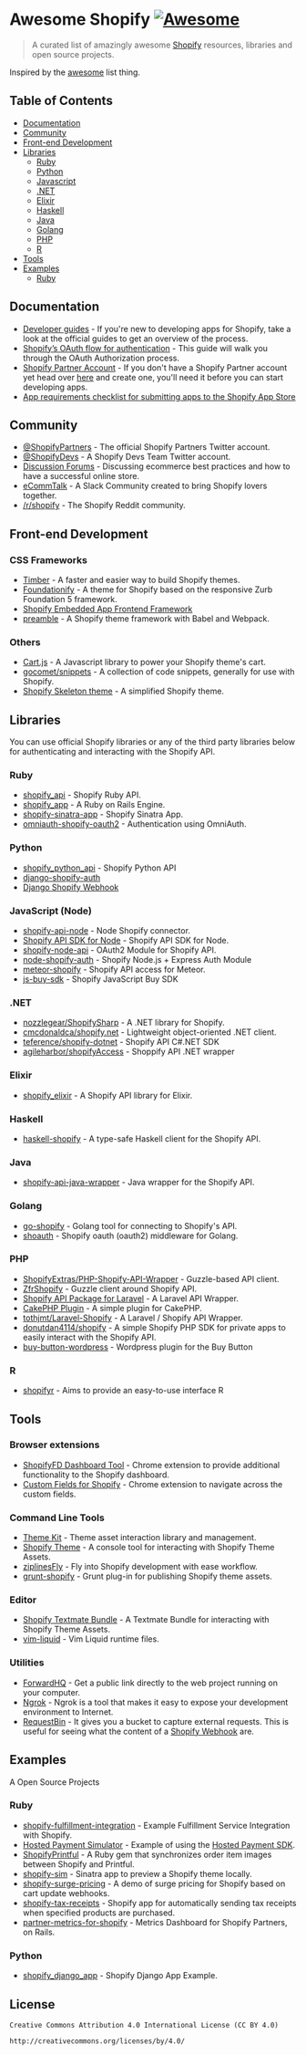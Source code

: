 # Awesome Shopify [![Awesome](https://cdn.rawgit.com/sindresorhus/awesome/d7305f38d29fed78fa85652e3a63e154dd8e8829/media/badge.svg)](https://github.com/sindresorhus/awesome)

> A curated list of amazingly awesome [Shopify](https://www.shopify.com/) resources, libraries and open source projects.

Inspired by the [awesome](https://github.com/sindresorhus/awesome) list thing.

## Table of Contents

- [Documentation](#documentation)
- [Community](#community)
- [Front-end Development](#front-end-development)
- [Libraries](#libraries)
  - [Ruby](#ruby-libraries)
  - [Python](#python-libraries)
  - [Javascript](#javascript-node-libraries)
  - [.NET](#dotnet)
  - [Elixir](#elixir)
  - [Haskell](#haskell)
  - [Java](#java)
  - [Golang](#golang)
  - [PHP](#php)
  - [R](#r)
- [Tools](#tools)
- [Examples](#examples)
  - [Ruby](#ruby-1)

## Documentation

  - [Developer guides](https://docs.shopify.com/api/guides) - If you're new to developing apps for Shopify, take a look at the official guides to get an overview of the process.
  - [Shopify’s OAuth flow for authentication](https://docs.shopify.com/api/guides/authentication/oauth) - This guide will walk you through the OAuth Authorization process.
  - [Shopify Partner Account](https://www.shopify.com/partners) - If you don't have a Shopify Partner account yet head over [here](https://www.shopify.com/partners) and create one, you'll need it before you can start developing apps.
  - [App requirements checklist for submitting apps to the Shopify App Store](https://docs.shopify.com/api/listing-in-the-app-store/app-review-checklist)

## Community

  - [@ShopifyPartners](https://twitter.com/ShopifyPartners) - The official Shopify Partners Twitter account.
  - [@ShopifyDevs](https://twitter.com/ShopifyDevs) - A Shopify Devs Team Twitter account.
  - [Discussion Forums](https://ecommerce.shopify.com/forums) - Discussing ecommerce best practices and how to have a successful online store.
  - [eCommTalk](http://ecommtalk.com/shopify/) - A Slack Community created to bring Shopify lovers together.
  - [/r/shopify](https://www.reddit.com/r/shopify) - The Shopify Reddit community.

## Front-end Development

### CSS Frameworks
  - [Timber](https://github.com/Shopify/Timber) - A faster and easier way to build Shopify themes.
  - [Foundationify](https://github.com/lukebussey/foundationify) - A theme for Shopify based on the responsive Zurb Foundation 5 framework.
  - [Shopify Embedded App Frontend Framework](https://github.com/microapps/Shopify-Embedded-App-Frontend-Framework)
  - [preamble](https://github.com/sdn90/preamble) - A Shopify theme framework with Babel and Webpack.

### Others
  - [Cart.js](https://cartjs.org/) - A Javascript library to power your Shopify theme's cart.
  - [gocomet/snippets](https://github.com/gocomet/snippets) - A collection of code snippets, generally for use with Shopify.
  - [Shopify Skeleton theme](https://github.com/Shopify/skeleton-theme) - A simplified Shopify theme.

## Libraries

You can use official Shopify libraries or any of the third party libraries below for authenticating and interacting with the Shopify API.

### Ruby
  - [shopify_api](https://github.com/Shopify/shopify_api) - Shopify Ruby API.
  - [shopify_app](https://github.com/Shopify/shopify_app) - A Ruby on Rails Engine.
  - [shopify-sinatra-app](https://github.com/kevinhughes27/shopify-sinatra-app) - Shopify Sinatra App.
  - [omniauth-shopify-oauth2](https://github.com/Shopify/omniauth-shopify-oauth2) - Authentication using OmniAuth.

### Python
  - [shopify_python_api](https://github.com/Shopify/shopify_python_api) - Shopify Python API
  - [django-shopify-auth](https://github.com/discolabs/django-shopify-auth)
  - [Django Shopify Webhook](https://github.com/discolabs/django-shopify-webhook)

### JavaScript (Node)
  - [shopify-api-node](https://github.com/microapps/shopify-api-node) - Node Shopify connector.
  - [Shopify API SDK for Node](https://github.com/ctalkington/node-shopify-api) - Shopify API SDK for Node.
  - [shopify-node-api](https://github.com/christophergregory/shopify-node-api) - OAuth2 Module for Shopify API.
  - [node-shopify-auth](https://github.com/jonpulice/node-shopify-auth) - Shopify Node.js + Express Auth Module
  - [meteor-shopify](https://github.com/froatsnook/meteor-shopify) - Shopify API access for Meteor.
  - [js-buy-sdk](https://github.com/Shopify/js-buy-sdk) - Shopify JavaScript Buy SDK

### .NET
  - [nozzlegear/ShopifySharp](https://github.com/nozzlegear/ShopifySharp) - A .NET library for Shopify.
  - [cmcdonaldca/shopify.net](https://github.com/cmcdonaldca/shopify.net) - Lightweight object-oriented .NET client.
  - [teference/shopify-dotnet](https://github.com/teference/shopify-dotnet) - Shopify API C#.NET SDK
  - [agileharbor/shopifyAccess](https://github.com/agileharbor/shopifyAccess) - Shoppify API .NET wrapper

### Elixir
  - [shopify_elixir](https://github.com/sdn90/shopify_elixir) - A Shopify API library for Elixir.

### Haskell
  - [haskell-shopify](https://github.com/aaronlevin/haskell-shopify) - A type-safe Haskell client for the Shopify API.

### Java
  - [shopify-api-java-wrapper](https://github.com/SevenSpikes/shopify-api-java-wrapper) - Java wrapper for the Shopify API.

### Golang
  - [go-shopify](https://github.com/kiwih/go-shopify) - Golang tool for connecting to Shopify's API.
  - [shoauth](https://github.com/darrenpeters/shoauth) - Shopify oauth (oauth2) middleware for Golang.

### PHP
  - [ShopifyExtras/PHP-Shopify-API-Wrapper](https://github.com/ShopifyExtras/PHP-Shopify-API-Wrapper) - Guzzle-based API client.
  - [ZfrShopify](https://github.com/zf-fr/zfr-shopify) - Guzzle client around Shopify API.
  - [Shopify API Package for Laravel](https://github.com/joshrps/laravel-shopify-API-wrapper) - A Laravel API Wrapper.
  - [CakePHP Plugin](https://github.com/cmcdonaldca/CakePHP-Shopify-Plugin) - A simple plugin for CakePHP.  
  - [tothjmt/Laravel-Shopify](https://github.com/tothjmt/Laravel-Shopify) - A Laravel / Shopify API Wrapper.
  - [donutdan4114/shopify](https://github.com/donutdan4114/shopify) - A simple Shopify PHP SDK for private apps to easily interact with the Shopify API.
  - [buy-button-wordpress](https://github.com/Shopify/buy-button-wordpress) - Wordpress plugin for the Buy Button

### R
  - [shopifyr](https://github.com/charliebone/shopifyr/) - Aims to provide an easy-to-use interface R

## Tools

### Browser extensions
  - [ShopifyFD Dashboard Tool](https://github.com/freakdesign/shopifyFD) - Chrome extension to provide additional functionality to the Shopify dashboard.
  - [Custom Fields for Shopify](https://github.com/freakdesign/shopify-custom-fields) - Chrome extension to navigate across the custom fields.

### Command Line Tools
  - [Theme Kit](https://github.com/Shopify/themekit) - Theme asset interaction library and management.
  - [Shopify Theme](https://github.com/shopify/shopify_theme) - A console tool for interacting with Shopify Theme Assets.
  - [ziplinesFly](http://ziplines.pixelcab.in/) - Fly into Shopify development with ease workflow.
  - [grunt-shopify](https://github.com/wilr/grunt-shopify) - Grunt plug-in for publishing Shopify theme assets.

### Editor
  - [Shopify Textmate Bundle](https://github.com/meeech/shopify.tmbundle) - A Textmate Bundle for interacting with Shopify Theme Assets.
  - [vim-liquid](https://github.com/tpope/vim-liquid) - Vim Liquid runtime files.

### Utilities
  - [ForwardHQ](https://forwardhq.com/) - Get a public link directly to the web project running on your computer.
  - [Ngrok](https://ngrok.com/) -  Ngrok is a tool that makes it easy to expose your development environment to Internet.  
  - [RequestBin](http://requestb.in) -  It gives you a bucket to capture external requests. This is useful for seeing what the content of a [Shopify Webhook](https://docs.shopify.com/api/reference/webhook) are.

## Examples
A Open Source Projects

### Ruby
  - [shopify-fulfillment-integration](https://github.com/Shopify/shopify-fulfillment-integration) - Example Fulfillment Service Integration with Shopify.
  - [Hosted Payment Simulator](https://github.com/Shopify/hosted-payment-sim) - Example of using the [Hosted Payment SDK](https://docs.shopify.com/api/sdks/hosted-payment-sdk).
  - [ShopifyPrintful](https://github.com/urbandictionary/shopify-printful) - A Ruby gem that synchronizes order item images between Shopify and Printful.
  - [shopify-sim](https://github.com/urbandictionary/shopify-sim) - Sinatra app to preview a Shopify theme locally.
  - [shopify-surge-pricing](https://github.com/kevinhughes27/shopify-surge-pricing) - A demo of surge pricing for Shopify based on cart update webhooks.
  - [shopify-tax-receipts](https://github.com/kevinhughes27/shopify-tax-receipts) - Shopify app for automatically sending tax receipts when specified products are purchased.
  - [partner-metrics-for-shopify](https://github.com/forsbergplustwo/partner-metrics-for-shopify) - Metrics Dashboard for Shopify Partners, on Rails.

### Python
  - [shopify_django_app](https://github.com/shopify/shopify_django_app) - Shopify Django App Example.

## License

    Creative Commons Attribution 4.0 International License (CC BY 4.0)

    http://creativecommons.org/licenses/by/4.0/